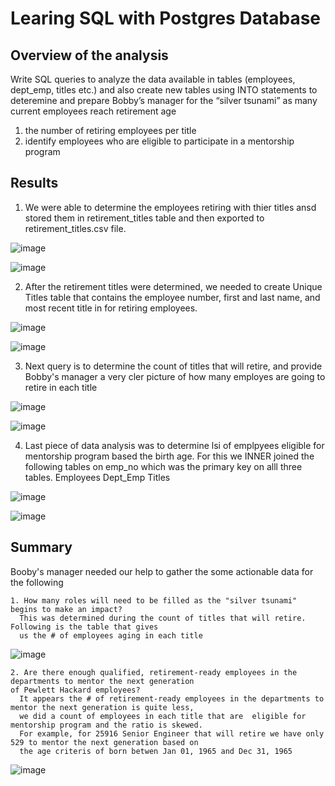 # Learing SQL with Postgres Database

## Overview of the analysis

Write SQL queries to analyze the data available in tables (employees, dept_emp, titles etc.) and also create new tables using INTO statements to deteremine and prepare Bobby’s manager for the “silver tsunami” as many current employees reach retirement age 
  1. the number of retiring employees per title
  2. identify employees who are eligible to participate in a mentorship program

## Results

1. We were able to determine the employees retiring with thier titles ansd stored them in retirement_titles table and then exported to retirement_titles.csv file.

![image](https://user-images.githubusercontent.com/98173091/159192212-96f1fb91-89ca-417b-a4fc-85e99923190c.png)

![image](https://user-images.githubusercontent.com/98173091/159192274-2922e2d1-f56b-4d37-be5d-182bbc9d5762.png)

2. After the retirement titles were determined, we needed to create Unique Titles table that contains the employee number, first and last name, and most recent title in  for retiring employees.

![image](https://user-images.githubusercontent.com/98173091/159192376-fc0af35b-31fe-4654-8af7-69f6836f1e4e.png)

![image](https://user-images.githubusercontent.com/98173091/159192422-5047d6f9-dd2d-42ca-be98-8b405fb8fdf4.png)

3. Next query is to determine the count of titles that will retire, and provide Bobby's manager a very cler picture of how many employes are going to retire in each title

![image](https://user-images.githubusercontent.com/98173091/159192492-2a75b7c5-46e1-415e-b9ac-0ad8a7b6449a.png)

![image](https://user-images.githubusercontent.com/98173091/159192520-43904513-052a-488a-8ba4-384c46d8bf59.png)

4. Last piece of data analysis was to determine lsi of emplpyees eligible for mentorship program based the birth age. For this we INNER joined the following tables on emp_no which was the primary key on alll three tables.
   Employees
   Dept_Emp
   Titles

![image](https://user-images.githubusercontent.com/98173091/159192587-af809bea-2887-4086-a4a4-deb223d0d2e4.png)

![image](https://user-images.githubusercontent.com/98173091/159192679-d1ca5940-7e86-465b-8646-1718ae632037.png)


## Summary

Booby's manager needed our help to gather the some actionable data for the following

    1. How many roles will need to be filled as the "silver tsunami" begins to make an impact?
      This was determined during the count of titles that will retire. Following is the table that gives 
      us the # of employees aging in each title

![image](https://user-images.githubusercontent.com/98173091/159192970-623d0b3b-4f8f-4245-91c5-b7c5f6d2147f.png)
      
    2. Are there enough qualified, retirement-ready employees in the departments to mentor the next generation 
    of Pewlett Hackard employees?
      It appears the # of retirement-ready employees in the departments to mentor the next generation is quite less, 
      we did a count of employees in each title that are  eligible for mentorship program and the ratio is skewed.
      For example, for 25916 Senior Engineer that will retire we have only 529 to mentor the next generation based on 
      the age criteris of born betwen Jan 01, 1965 and Dec 31, 1965
      
![image](https://user-images.githubusercontent.com/98173091/159193158-0b9d6b28-3b42-4440-b4f2-b199833007f8.png)

    

